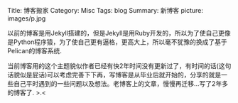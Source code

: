 Title: 博客搬家
Category: Misc
Tags: blog
Summary: 新博客
picture: images/p.jpg


以前的博客是用Jekyll搭建的，但是Jekyll是用Ruby开发的，所以为了使自己更像是Python程序猿，为了使自己更有逼格，更高大上，所以毫不犹豫的换成了基于Pelican的博客系统.

当前博客用的这个主题貌似作者已经有快2年时间没有更新过了，有时间的话(这句话貌似是屁话)可以考虑完善下下再，写博客是从毕业后就开始的，分享的就是一些自己平时遇到的一些问题以及想法。老博客上的文章，慢慢再迁移...写了2年多的博客了. >.<